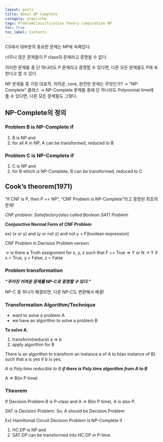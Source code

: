 ```yaml
---
layout: posts
title: About NP Complete
category: algorithm
tags: ProblemClassification theory computation NP
toc: true
toc_label: Contents
---
```


CS에서 대부분의 중요한 문제는 NP에 속해있다.

너무나 많은 문제들이 P class의 문제라고 증명될 수 없다.

이러한 문제들 중 단 하나라도 P 문제라고 증명할 수 있다면, 다른 모든 문제들도 P에 속한다고 할 수 있다.

NP 문제들 중 가장 대표적, 어려운, core, 완전한 문제는 무엇인가?
→ “NP-Complete” 클래스
→ NP-Complete 문제들 중에 단 하나라도 Polynomial time에 풀 수 있다면, 다른 모든 문제들도 그렇다.

## NP-Complete의 정의

### Problem B is NP-Complete if

1. B is NP and
2. for all A in NP, A can be transformed, reduced to B

### Problem C is NP-Complete if

1. C is NP and
2. for B which is NP-Complete, B can be transformed, reduced to C

## Cook’s theorem(1971)

“If CNF is P, then P == NP”, “CNF Problem is NP-Complete”라고 증명된 최초의 문제!

_CNF problem: Satisfactory(also called Boolean SAT) Problem_

**Conjunctive Normal Form of CNF Problem**

ex) (x or y) and (y or not z) and not y = F(boolean expression)

CNF Problem in Decision Problem version

→ is there a Truth assignment for x, y, z such that F == True ⇒ Y or N
→ Y if x = True, y = False, z = False

### Problem transformation

**_”주어진 어려운 문제를 NP-C로 증명할 수 있다.”_**

NP-C 중 하나가 해결되면, 다른 NP-C도 변환해서 해결!

### Transformation Algorithm/Technique

- want to solve a problem A
- we have an algorithm to solve a problem B

**To solve A**,

1. transform(reduce) a ⇒ b
2. apply algorithm for B

There is an algorithm to transform an instance a of A to b(an instance of B) such that a is yes if b is yes.

_A is Poly.time reducible to B_ **_if there is Poly.time algorithm from A to B_**

A ⇒ B(in P time)

### Theorem

If Decision Problem B is P-class and A ⇒ B(in P time), A is also P.

SAT is Decision Problem. So, A should be Decision Problem

Ex) Hamiltonial Circuit Decision Problem is NP-Complete if

1. HC.DP is NP and
2. SAT.DP can be transformed into HC.DP in P-time.
